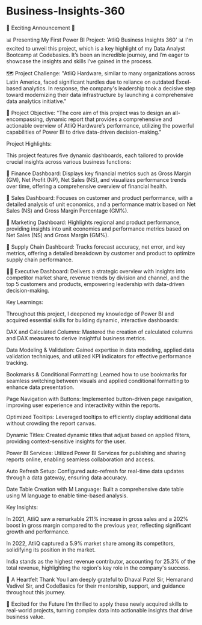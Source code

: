 # Business-Insights-360
🚀 Exciting Announcement 🚀

📊 Presenting My First Power BI Project: 'AtliQ Business Insights 360' 📊
I'm excited to unveil this project, which is a key highlight of my Data Analyst Bootcamp at Codebasics. It’s been an incredible journey, and I’m eager to showcase the insights and skills I’ve gained in the process.

🗺 Project Challenge:
"AtliQ Hardware, similar to many organizations across Latin America, faced significant hurdles due to reliance on outdated Excel-based analytics. In response, the company's leadership took a decisive step toward modernizing their data infrastructure by launching a comprehensive data analytics initiative."

🔄 Project Objective:
"The core aim of this project was to design an all-encompassing, dynamic report that provides a comprehensive and actionable overview of AtliQ Hardware’s performance, utilizing the powerful capabilities of Power BI to drive data-driven decision-making."

Project Highlights:

This project features five dynamic dashboards, each tailored to provide crucial insights across various business functions:

💼 Finance Dashboard: Displays key financial metrics such as Gross Margin (GM), Net Profit (NP), Net Sales (NS), and visualizes performance trends over time, offering a comprehensive overview of financial health.

📣 Sales Dashboard: Focuses on customer and product performance, with a detailed analysis of unit economics, and a performance matrix based on Net Sales (NS) and Gross Margin Percentage (GM%).

📣 Marketing Dashboard: Highlights regional and product performance, providing insights into unit economics and performance metrics based on Net Sales (NS) and Gross Margin (GM%).

🚚 Supply Chain Dashboard: Tracks forecast accuracy, net error, and key metrics, offering a detailed breakdown by customer and product to optimize supply chain performance.

👨‍🎓 Executive Dashboard: Delivers a strategic overview with insights into competitor market share, revenue trends by division and channel, and the top 5 customers and products, empowering leadership with data-driven decision-making.

Key Learnings:

Throughout this project, I deepened my knowledge of Power BI and acquired essential skills for building dynamic, interactive dashboards:

DAX and Calculated Columns: Mastered the creation of calculated columns and DAX measures to derive insightful business metrics.

Data Modeling & Validation: Gained expertise in data modeling, applied data validation techniques, and utilized KPI indicators for effective performance tracking.

Bookmarks & Conditional Formatting: Learned how to use bookmarks for seamless switching between visuals and applied conditional formatting to enhance data presentation.

Page Navigation with Buttons: Implemented button-driven page navigation, improving user experience and interactivity within the reports.

Optimized Tooltips: Leveraged tooltips to efficiently display additional data without crowding the report canvas.

Dynamic Titles: Created dynamic titles that adjust based on applied filters, providing context-sensitive insights for the user.

Power BI Services: Utilized Power BI Services for publishing and sharing reports online, enabling seamless collaboration and access.

Auto Refresh Setup: Configured auto-refresh for real-time data updates through a data gateway, ensuring data accuracy.

Date Table Creation with M Language: Built a comprehensive date table using M language to enable time-based analysis.

Key Insights:

In 2021, AtliQ saw a remarkable 211% increase in gross sales and a 202% boost in gross margin compared to the previous year, reflecting significant growth and performance.

In 2022, AtliQ captured a 5.9% market share among its competitors, solidifying its position in the market.

India stands as the highest revenue contributor, accounting for 25.3% of the total revenue, highlighting the region's key role in the company's success.

🙏 A Heartfelt Thank You
I am deeply grateful to Dhaval Patel Sir, Hemanand Vadivel Sir, and CodeBasics for their mentorship, support, and guidance throughout this journey.

📣 Excited for the Future
I’m thrilled to apply these newly acquired skills to real-world projects, turning complex data into actionable insights that drive business value.

